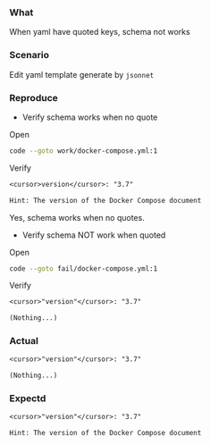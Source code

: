 ### What
When yaml have quoted keys, schema not works

### Scenario
Edit yaml template generate by `jsonnet`

### Reproduce
- Verify schema works when no quote

Open
```sh
code --goto work/docker-compose.yml:1
```

Verify
```txt
<cursor>version</cursor>: "3.7"

Hint: The version of the Docker Compose document
```

Yes, schema works when no quotes.

- Verify schema NOT work when quoted

Open
```sh
code --goto fail/docker-compose.yml:1
```

Verify
```txt
<cursor>"version"</cursor>: "3.7"

(Nothing...)
```

### Actual
```txt
<cursor>"version"</cursor>: "3.7"

(Nothing...)
```

### Expectd
```txt
<cursor>"version"</cursor>: "3.7"

Hint: The version of the Docker Compose document
```
